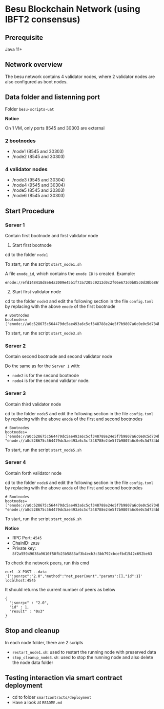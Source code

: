 # Besu Blockchain Network (using IBFT2 consensus)

## Prerequisite

Java 11+

## Network overview

The besu network contains 4 validator nodes, where 2 validator nodes are also configured as boot nodes.

## Data folder and listenning port

Folder `besu-scripts-uat`

**Notice**

On 1 VM, only ports 8545 and 30303 are external

### 2 bootnodes

- /node1 (8545 and 30303)
- /node2 (8545 and 30303)

### 4 validator nodes

- /node3 (9545 and 30304)
- /node4 (9545 and 30304)
- /node5 (8545 and 30303)
- /node6 (8545 and 30303)

## Start Procedure

### Server 1

Contain first bootnode and first validator node

1. Start first bootnode

cd to the folder `node1`

To start, run the script `start_node1.sh`

A file `enode_id`, which contains the `enode ID` is created.
Example:

```
enode://efd148418d8e64a2009e45b1f73a7205c9212d0c2f06e673d0b05c0d30b686f48be6f1b85cb25e7717b6c1c77d152ab06fd96e27cf44785e18dd62afbd9909cd@0.0.0.0:30303

```

2. Start first validator node

cd to the folder `node3` and edit the following section in the file `config.toml` by replacing with
the above `enode` of the first bootnode


```
# Bootnodes
bootnodes=["enode://a0c528675c564479dc5ae493a6c5cf348788e24e5f7b9807a6c0e0c5d734bb19523c86c073d4ab17fcb0a4e6e0d7e236f25f138ce90470e9cfcf1a91af0d0615@127.0.0.1:30303"]

```

To start, run the script `start_node3.sh`

### Server 2

Contain second bootnode and second validator node

Do the same as for the `Server 1` with:
  - `node2` is for the second bootnode
  - `node4` is for the second validator node.

### Server 3

Contain third validator node

cd to the folder `node5` and edit the following section in the file `config.toml` by replacing with
the above `enode` of the first and second bootnodes


```
# Bootnodes
bootnodes=["enode://a0c528675c564479dc5ae493a6c5cf348788e24e5f7b9807a6c0e0c5d734bb19523c86c073d4ab17fcb0a4e6e0d7e236f25f138ce90470e9cfcf1a91af0d0615@127.0.0.1:30303", "enode://a0c528675c564479dc5ae493a6c5cf348788e24e5f7b9807a6c0e0c5d734bb19523c86c073d4ab17fcb0a4e6e0d7e236f25f138ce90470e9cfcf1a91af0d0615@127.0.0.1:30303"]

```

To start, run the script `start_node5.sh`

### Server 4

Contain forth validator node

cd to the folder `node6` and edit the following section in the file `config.toml` by replacing with
the above `enode` of the first and second bootnodes


```
# Bootnodes
bootnodes=["enode://a0c528675c564479dc5ae493a6c5cf348788e24e5f7b9807a6c0e0c5d734bb19523c86c073d4ab17fcb0a4e6e0d7e236f25f138ce90470e9cfcf1a91af0d0615@127.0.0.1:30303", "enode://a0c528675c564479dc5ae493a6c5cf348788e24e5f7b9807a6c0e0c5d734bb19523c86c073d4ab17fcb0a4e6e0d7e236f25f138ce90470e9cfcf1a91af0d0615@127.0.0.1:30303"]

```

To start, run the script `start_node6.sh`


**Notice**

- RPC Port: `4545`
- ChainID: `2018`
- Private key: `8f2a55949038a9610f50fb23b5883af3b4ecb3c3bb792cbcefbd1542c692be63`

To check the network peers, run this cmd

`curl -X POST --data '{"jsonrpc":"2.0","method":"net_peerCount","params":[],"id":1}' localhost:4545`

It should returns the current number of peers as below

```
{
  "jsonrpc" : "2.0",
  "id" : 1,
  "result" : "0x3"
}
```

## Stop and cleanup

In each node folder, there are 2 scripts

  - `restart_node1.sh`: used to restart the running node with preserved data
  - `stop_cleanup_node3.sh`: used to stop the running node and also delete the node data folder
  
## Testing interaction via smart contract deployment

- cd to folder `smartcontracts/deployment`
- Have a look at `README.md`
